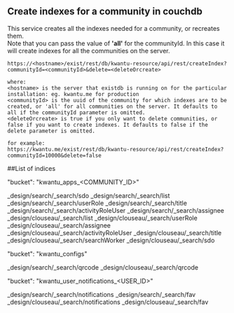 ## Create indexes for a community in couchdb <br>

This service creates all the indexes needed for a community, or recreates them. <br>
Note that you can pass the value of **'all'** for the communityId. In this case it will create indexes for all the communities on the server. <br>

```http
https://<hostname>/exist/rest/db/kwantu-resource/api/rest/createIndex?communityId=<communityId>&delete=<deleteOrcreate>

where:
<hostname> is the server that existdb is running on for the particular installation: eg. kwantu.me for production
<communityId> is the uuid of the community for which indexes are to be created, or 'all' for all communities on the server. It defaults to all if the communityId parameter is omitted.
<deleteOrcreate> is true if you only want to delete communities, or false if you want to create indexes. It defaults to false if the delete parameter is omitted.

for example:
https://kwantu.me/exist/rest/db/kwantu-resource/api/rest/createIndex?communityId=10000&delete=false
```


##List of indices 

"bucket": "kwantu_apps_<COMMUNITY_ID>"

_design/search/_search/sdo
_design/search/_search/list
_design/search/_search/userRole
_design/search/_search/title
_design/search/_search/activityRoleUser
_design/search/_search/assignee 
_design/clouseau/_search/list
_design/clouseau/_search/userRole
_design/clouseau/_search/assignee
_design/clouseau/_search/activityRoleUser
_design/clouseau/_search/title
_design/clouseau/_search/searchWorker
_design/clouseau/_search/sdo
               
"bucket": "kwantu_configs"          

_design/search/_search/qrcode
_design/clouseau/_search/qrcode


"bucket": "kwantu_user_notifications_<USER_ID>"

_design/search/_search/notifications
_design/search/_search/fav
_design/clouseau/_search/notifications
_design/clouseau/_search/fav

